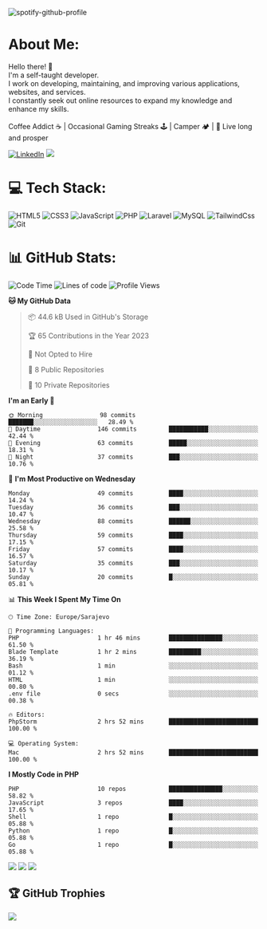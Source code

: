 ![spotify-github-profile](https://readme-now-playing.vercel.app/now-playing/q?uid=yz6nr4kd7gu1tb8nv6zeg5mta&size=small&theme=dark&bar=waves)

# About Me:
Hello there! 🖖 <br>I'm a self-taught developer.<br>I work on developing, maintaining, and improving various applications, websites, and services. <br>I constantly seek out online resources to expand my knowledge and enhance my skills.
<br><br>
Coffee Addict ☕️ | Occasional Gaming Streaks 🕹️ | Camper 🏕️ | 🖖 Live long and prosper

[![LinkedIn](https://img.shields.io/badge/LinkedIn-%230077B5.svg?logo=linkedin&logoColor=white)](https://linkedin.com/in/in/ap092) 
[![](https://img.shields.io/badge/-@arminezu6yn4xgma0i-%23181717?style=flat-square&logo=github)](https://github.com/arminezu6yn4xgma0i)

# 💻 Tech Stack:
![HTML5](https://img.shields.io/badge/-HTML5-%23E44D27?style=flat-square&logo=html5&logoColor=ffffff) ![CSS3](https://img.shields.io/badge/-CSS3-%231572B6?style=flat-square&logo=css3) ![JavaScript](https://img.shields.io/badge/-JavaScript-%23F7DF1C?style=flat-square&logo=javascript&logoColor=000000&labelColor=%23F7DF1C&color=%23FFCE5A) ![PHP](https://img.shields.io/badge/php-%23777BB4.svg?style=for-the-badge&logo=php&logoColor=white) ![Laravel](https://img.shields.io/badge/laravel-%23FF2D20.svg?style=for-the-badge&logo=laravel&logoColor=white) ![MySQL](https://img.shields.io/badge/mysql-%2300f.svg?style=for-the-badge&logo=mysql&logoColor=white) ![TailwindCss](https://img.shields.io/badge/-TailwindCss-%231a202c?style=flat-square&logo=tailwind-css) ![Git](https://img.shields.io/badge/-Git-%23F05032?style=flat-square&logo=git&logoColor=%23ffffff)

# 📊 GitHub Stats:
<!--START_SECTION:waka-->
![Code Time](http://img.shields.io/badge/Code%20Time-2%20hrs%2052%20mins-blue)
![Lines of code](https://img.shields.io/badge/From%20Hello%20World%20I%27ve%20Written-5%20Million%20lines%20of%20code-blue)
![Profile Views](http://img.shields.io/badge/Profile%20Views-20-blue)

**🐱 My GitHub Data** 

> 📦 44.6 kB Used in GitHub's Storage 
 > 
> 🏆 65 Contributions in the Year 2023
 > 
> 🚫 Not Opted to Hire
 > 
> 📜 8 Public Repositories 
 > 
> 🔑 10 Private Repositories 

**I'm an Early 🐤** 

```text
🌞 Morning                98 commits          ███████░░░░░░░░░░░░░░░░░░   28.49 % 
🌆 Daytime                146 commits         ███████████░░░░░░░░░░░░░░   42.44 % 
🌃 Evening                63 commits          █████░░░░░░░░░░░░░░░░░░░░   18.31 % 
🌙 Night                  37 commits          ███░░░░░░░░░░░░░░░░░░░░░░   10.76 % 
```

📅 **I'm Most Productive on Wednesday** 

```text
Monday                   49 commits          ████░░░░░░░░░░░░░░░░░░░░░   14.24 % 
Tuesday                  36 commits          ███░░░░░░░░░░░░░░░░░░░░░░   10.47 % 
Wednesday                88 commits          ██████░░░░░░░░░░░░░░░░░░░   25.58 % 
Thursday                 59 commits          ████░░░░░░░░░░░░░░░░░░░░░   17.15 % 
Friday                   57 commits          ████░░░░░░░░░░░░░░░░░░░░░   16.57 % 
Saturday                 35 commits          ███░░░░░░░░░░░░░░░░░░░░░░   10.17 % 
Sunday                   20 commits          █░░░░░░░░░░░░░░░░░░░░░░░░   05.81 % 
```

📊 **This Week I Spent My Time On** 

```text
🕑︎ Time Zone: Europe/Sarajevo

💬 Programming Languages: 
PHP                      1 hr 46 mins        ███████████████░░░░░░░░░░   61.50 % 
Blade Template           1 hr 2 mins         █████████░░░░░░░░░░░░░░░░   36.19 % 
Bash                     1 min               ░░░░░░░░░░░░░░░░░░░░░░░░░   01.12 % 
HTML                     1 min               ░░░░░░░░░░░░░░░░░░░░░░░░░   00.80 % 
.env file                0 secs              ░░░░░░░░░░░░░░░░░░░░░░░░░   00.38 % 

🔥 Editors: 
PhpStorm                 2 hrs 52 mins       █████████████████████████   100.00 % 

💻 Operating System: 
Mac                      2 hrs 52 mins       █████████████████████████   100.00 % 
```

**I Mostly Code in PHP** 

```text
PHP                      10 repos            ███████████████░░░░░░░░░░   58.82 % 
JavaScript               3 repos             ████░░░░░░░░░░░░░░░░░░░░░   17.65 % 
Shell                    1 repo              █░░░░░░░░░░░░░░░░░░░░░░░░   05.88 % 
Python                   1 repo              █░░░░░░░░░░░░░░░░░░░░░░░░   05.88 % 
Go                       1 repo              █░░░░░░░░░░░░░░░░░░░░░░░░   05.88 % 
```
 
<!--END_SECTION:waka-->

![](https://github-readme-stats.vercel.app/api?username=arminezu6yn4xgma0i&theme=vision-friendly-dark&hide_border=false&include_all_commits=true&count_private=true)
![](https://github-readme-streak-stats.herokuapp.com/?user=arminezu6yn4xgma0i&theme=vision-friendly-dark&hide_border=false)
![](https://github-readme-stats.vercel.app/api/top-langs/?username=arminezu6yn4xgma0i&theme=vision-friendly-dark&hide_border=false&include_all_commits=true&count_private=true&layout=compact)

## 🏆 GitHub Trophies
![](https://github-profile-trophy.vercel.app/?username=arminezu6yn4xgma0i&theme=onedark&no-frame=true&no-bg=true&margin-w=4)


<!-- Proudly created with GPRM ( https://gprm.itsvg.in ) -->
